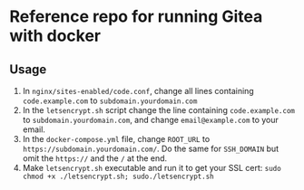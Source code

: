 # Reference repo for running Gitea with docker

## Usage

1. In `nginx/sites-enabled/code.conf`, change all lines containing `code.example.com` to `subdomain.yourdomain.com`
2. In the `letsencrypt.sh` script change the line containing `code.example.com` to `subdomain.yourdomain.com`, and change `email@example.com` to your email.
3. In the `docker-compose.yml` file, change `ROOT_URL` to `https://subdomain.yourdomain.com/`. Do the same for `SSH_DOMAIN` but omit the `https://` and the `/` at the end.
4. Make `letsencrypt.sh` executable and run it to get your SSL cert: `sudo chmod +x ./letsencrypt.sh; sudo./letsencrypt.sh`